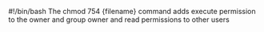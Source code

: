 #!/bin/bash
The chmod 754 {filename} command adds execute permission to the owner and group owner and read permissions to other users
